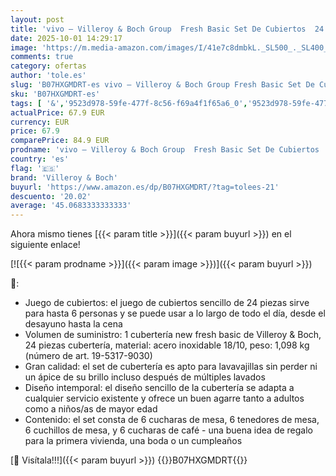 ```yaml
---
layout: post
title: 'vivo – Villeroy & Boch Group  Fresh Basic Set De Cubiertos  24 Piezas Stainless Steel  Apto Para Lavavajillas  Cuberteria 6 Personas  Cubierto  Acero Inoxidable'
date: 2025-10-01 14:29:17
image: 'https://m.media-amazon.com/images/I/41e7c8dmbkL._SL500_._SL400_.jpg'
comments: true
category: ofertas
author: 'tole.es'
slug: 'B07HXGMDRT-es vivo – Villeroy & Boch Group Fresh Basic Set De Cubiertos...'
sku: 'B07HXGMDRT-es'
tags: [ '&','9523d978-59fe-477f-8c56-f69a4f1f65a6_0','9523d978-59fe-477f-8c56-f69a4f1f65a6_3301','9523d978-59fe-477f-8c56-f69a4f1f65a6_4401','9523d978-59fe-477f-8c56-f69a4f1f65a6_6801','Arborist Merchandising Root','CML-Kitchen','Cubertería, vajilla y cristalería','Cuberterías combinadas','Hogar y cocina','Juegos de cubertería','Kitchen All','Los favoritos de nuestros clientes Social: Hogar y cocina','Los favoritos de nuestros clientes Social: Hogar y cocina líneas duras','Piezas de cubertería','Self Service','Special Features Stores','boch','homecustomersmostloved','villeroy','villeroy & boch','🇪🇸', ]
actualPrice: 67.9 EUR
currency: EUR
price: 67.9
comparePrice: 84.9 EUR
prodname: 'vivo – Villeroy & Boch Group  Fresh Basic Set De Cubiertos  24 Piezas Stainless Steel  Apto Para Lavavajillas  Cuberteria 6 Personas  Cubierto  Acero Inoxidable'
country: 'es'
flag: '🇪🇸'
brand: 'Villeroy & Boch'
buyurl: 'https://www.amazon.es/dp/B07HXGMDRT/?tag=tolees-21'
descuento: '20.02'
average: '45.0683333333333'
---
```


Ahora mismo tienes [{{< param title >}}]({{< param buyurl >}}) en el siguiente enlace!

[![{{< param prodname >}}]({{< param image >}})]({{< param buyurl >}})

🔎:

- Juego de cubiertos: el juego de cubiertos sencillo de 24 piezas sirve para hasta 6 personas y se puede usar a lo largo de todo el día, desde el desayuno hasta la cena
- Volumen de suministro: 1 cubertería new fresh basic de Villeroy & Boch, 24 piezas cubertería, material: acero inoxidable 18/10, peso: 1,098 kg (número de art. 19-5317-9030)
- Gran calidad: el set de cubertería es apto para lavavajillas sin perder ni un ápice de su brillo incluso después de múltiples lavados
- Diseño intemporal: el diseño sencillo de la cubertería se adapta a cualquier servicio existente y ofrece un buen agarre tanto a adultos como a niños/as de mayor edad
- Contenido: el set consta de 6 cucharas de mesa, 6 tenedores de mesa, 6 cuchillos de mesa, y 6 cucharas de café - una buena idea de regalo para la primera vivienda, una boda o un cumpleaños

[🛒 Visítala!!!]({{< param buyurl >}})
{{<world>}}B07HXGMDRT{{</world>}}

